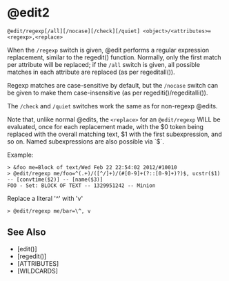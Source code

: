 # @edit2
`@edit/regexp[/all][/nocase][/check][/quiet] <object>/<attributes>=<regexp>,<replace>`

When the `/regexp` switch is given, @edit performs a regular expression replacement, similar to the regedit() function. Normally, only the first match per attribute will be replaced; if the `/all` switch is given, all possible matches in each attribute are replaced (as per regeditall()).

Regexp matches are case-sensitive by default, but the `/nocase` switch can be given to make them case-insensitive (as per regediti()/regeditalli()).

The `/check` and `/quiet` switches work the same as for non-regexp @edits.

Note that, unlike normal @edits, the `<replace>` for an `@edit/regexp` WILL be evaluated, once for each replacement made, with the $0 token being replaced with the overall matching text, $1 with the first subexpression, and so on. Named subexpressions are also possible via `$<name>`.

Example:
```
> &foo me=Block of text/Wed Feb 22 22:54:02 2012/#10010
> @edit/regexp me/foo=^(.+)/([^/]+)/(#[0-9]+(?::[0-9]+)?)$, ucstr($1) -- [convtime($2)] -- [name($3)]
FOO - Set: BLOCK OF TEXT -- 1329951242 -- Minion
```
Replace a literal '^' with 'v'
```
> @edit/regexp me/bar=\^, v
```


## See Also
- [edit()]
- [regedit()]
- [ATTRIBUTES]
- [WILDCARDS]

